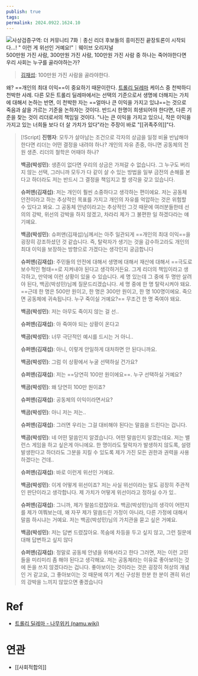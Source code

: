 ```yaml
---
publish: true
tags: 
permalink: 2024.0922.1624.10
---
```

   ![사상검증구역: 더 커뮤니티  7화｜종신 리더 후보들의 흥미진진 끝장토론이 시작되다...! " 이런 게 위선인 거예요!"｜웨이브 오리지널](https://www.youtube.com/watch?v=DmW5jT3UkY4)
500만원 가진 사람, 300만원 가진 사람, 100만원 가진 사람 중 하나는 죽어야한다면 우리 사회는 누구를 골라야하는가? 

> [김재섭](https://namu.wiki/w/%EA%B9%80%EC%9E%AC%EC%84%AD): 100만원 가진 사람을 골라야한다. 
 
왜? ==개인의 최대 이익==이 중요하기 때문이란다. [트롤리 딜레마](https://namu.wiki/w/%ED%8A%B8%EB%A1%A4%EB%A6%AC%20%EB%94%9C%EB%A0%88%EB%A7%88) 케이스 중 천박하디 천박한 사례. 다른 모든 트롤리 딜레마에서는 선택의 기준으로서 생명에 더해지는 가치에 대해서 논하는 반면,
이 천박한 자는 ==얼마나 큰 이익을 가지고 있냐==는 것으로 죽음과 삶을 가르는 기준을 논하자는 것이다. 반드시 한명이 희생되어야 한다면, 다른 기준을 찾는 것이 리더로서의 책임일 것이다.
"나는 큰 이익을 가지고 있으니, 작은 이익을 가지고 있는 너희들 보다 더 살 가치가 있다"라는 주장이 바로 "[[귀족주의]]"다.
>[!Script]
>**진행자**: 모두가 살아남는 조건으로 각자의 상금을 일정 비율 반납해야 한다면 리더는 어떤 결정을 내려야 하나? 개인의 자유 존중, 아니면 공동체의 전원 생존. 리더의 철학은 어때야 하나?
>
>**백곰(박성민)**: 생존이 없다면 우리의 상금은 가져갈 수 없습니다. 그 누구도 버리지 않는 선택, 그러니까 모두가 다 같이 살 수 있는 방법을 일부 금전의 손해를 본다고 하더라도 저는 반드시 그 결정을 책임지고 할 생각을 갖고 있습니다. 
>
>**슈퍼맨(김재섭)**: 저는 개인이 훨씬 소중하다고 생각하는 편이에요. 저는 공동체 안전이라고 하는 추상적인 목표를 가지고 개인의 자유를 억압하는 것은 위험할 수 있다고 봐요. 그 공동체 안녕이라고는 추상적인 그것 때문에 여러분들한테 선의의 강박, 위선의 강박을 하지 않겠고, 차라리 제가 그 불편한 일 하겠다라는 얘기예요. 
> 
> **백곰(박성민)**: 슈퍼맨(김재섭)님께서는 아주 일관되게 ==개인의 최대 이익==을 굉장히 강조하셨던 것 같습니다. 즉, 탈락자가 생기는 것을 감수하고라도 개인의 최대 이익을 보장하는 방향으로 가겠다는 생각인지 궁금합니다 
> 
> **슈퍼맨(김재섭)**: 주민들의 안전에 대해서 생명에 대해서 재산에 대해서 ==극도로 보수적인 형태==로 지켜내야 된다고 생각하거든요. 그게 리더의 책임이라고 생각하고, 만약에 이런 상황이 있을 수 있습니다. 세 명 있는데 그 중에 두 명만 살려야 된다, 백곰(박성민)님께 질문드리겠습니다. 세 명 중에 한 명 탈락시켜야 돼요. ==근데 한 명은 500만 원이고, 한 명은 300만 원이고, 한 명 100명이에요. 죽으면 공동체에 귀속됩니다. 누구 죽이실 거예요?== 무조건 한 명 죽여야 돼요.
> 
> **백곰(박성민)**: 저는 아무도 죽이지 않는 걸 선..
> 
> **슈퍼맨(김재섭)**: 아 죽여야 되는 상황이 온다고 
> 
> **백곰(박성민)**: 너무 극단적인 예시를 드시는 거 아니.. 
> 
> **슈퍼맨(김재섭)**: 아니, 이렇게 안일하게 대처하면 안 된다니까요. 
> 
> **백곰(박성민)**: 그럼 이 상황에서 누굴 선택하실 건가요?
> 
> **슈퍼맨(김재섭)**: 저는 ==당연히 100만 원이에요==. 누구 선택하실 거예요? 
> 
> **백곰(박성민)**: 왜 당연히 100만 원이죠?
> 
> **슈퍼맨(김재섭)**: 공동체의 이익이라면서요? 
> 
> **백곰(박성민)**: 아니 저는 저는..
> 
> **슈퍼맨(김재섭)**: 그러면 우리는 그걸 대비해야 된다는 말씀을 드린다는 겁니다.
> 
> **백곰(박성민)**: 네 어떤 말씀인지 알겠습니다. 어떤 말씀인지 알겠는데요. 저는 밸런스 게임을 하고 싶은게 아니에요. 한 명이라도 탈락자가 발생하지 않도록, 설령 발생한다고 하더라도 그분을 지킬 수 있도록 제가 가진 모든 권한과 권력을 사용하겠다는 건데.. 
> 
> **슈퍼맨(김재섭)**: 바로 이런게 위선인 거예요.
> 
> **백곰(박성민)**: 이게 어떻게 위선이죠? 저는 사실 위선이라는 말도 굉장히 주관적인 판단이라고 생각합니다. 제 가치가 어떻게 위선이라고 정하실 수가 있.. 
> 
> **슈퍼맨(김재섭)**: 그니까, 제가 말씀드렸잖아요. 백곰(박성민)님의 생각이 어떤지를 제가 여쭤보는데, 왜 자꾸 제가 말씀드린 가정이 아니라, 다른 가정에 대해서 말씀 하시냐는 거예요. 저는 백곰(박성민)님의 가치관을 묻고 싶은 거예요. 
> 
> **백곰(박성민)**: 저는 답변 드렸잖아요. 목숨에 차등을 두고 싶지 않고, 그런 질문에 대해 답변하고 싶지 않다 
> 
> **슈퍼맨(김재섭)**: 정말로 공동체 안녕을 위해서라고 한다 그러면, 저는 이런 고민들을 미리미리 좀 해야 된다고 생각해요. 저는 공동체라는 이유로 좋아보이는 것에 돈을 쓰지 않겠다라는 겁니다. 좋아보이는 것이라는 것은 굉장히 허상의 개념인 거 같고요, 그 좋아보이는 것 때문에 여기 계신 구성원 한분 한 분이 괜히 위선의 강박을 느끼지 않았으면 좋겠습니다
# Ref
- [트롤리 딜레마 - 나무위키 (namu.wiki)](https://namu.wiki/w/%ED%8A%B8%EB%A1%A4%EB%A6%AC%20%EB%94%9C%EB%A0%88%EB%A7%88)
# 연관
- [[사회적합의]]

